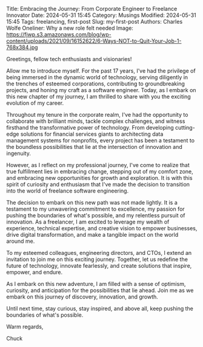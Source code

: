 Title: Embracing the Journey: From Corporate Engineer to Freelance Innovator
Date: 2024-05-31 15:45
Category: Musings
Modified: 2024-05-31 15:45
Tags: freelancing, first-post
Slug: my-first-post
Authors: Charles Wolfe
Oneliner: Why a new role felt needed
Image: https://fjwp.s3.amazonaws.com/blog/wp-content/uploads/2021/09/16152622/6-Ways-NOT-to-Quit-Your-Job-1-768x384.jpg



<p>Greetings, fellow tech enthusiasts and visionaries!</p>

<p>Allow me to introduce myself. For the past 17 years, I've had the privilege of being immersed in the dynamic world of technology, serving diligently in the trenches of esteemed corporations, contributing to groundbreaking projects, and honing my craft as a software engineer. Today, as I embark on this new chapter of my journey, I am thrilled to share with you the exciting evolution of my career.</p>

<p>Throughout my tenure in the corporate realm, I've had the opportunity to collaborate with brilliant minds, tackle complex challenges, and witness firsthand the transformative power of technology. From developing cutting-edge solutions for financial services giants to architecting data management systems for nonprofits, every project has been a testament to the boundless possibilities that lie at the intersection of innovation and ingenuity.</p>

<p>However, as I reflect on my professional journey, I've come to realize that true fulfillment lies in embracing change, stepping out of my comfort zone, and embracing new opportunities for growth and exploration. It is with this spirit of curiosity and enthusiasm that I've made the decision to transition into the world of freelance software engineering.</p>

<p>The decision to embark on this new path was not made lightly. It is a testament to my unwavering commitment to excellence, my passion for pushing the boundaries of what's possible, and my relentless pursuit of innovation. As a freelancer, I am excited to leverage my wealth of experience, technical expertise, and creative vision to empower businesses, drive digital transformation, and make a tangible impact on the world around me.</p>

<p>To my esteemed colleagues, engineering directors, and CTOs, I extend an invitation to join me on this exciting journey. Together, let us redefine the future of technology, innovate fearlessly, and create solutions that inspire, empower, and endure.</p>

<p>As I embark on this new adventure, I am filled with a sense of optimism, curiosity, and anticipation for the possibilities that lie ahead. Join me as we embark on this journey of discovery, innovation, and growth.</p>

<p>Until next time, stay curious, stay inspired, and above all, keep pushing the boundaries of what's possible.</p>

<p>Warm regards,</p>

<p>Chuck</p>